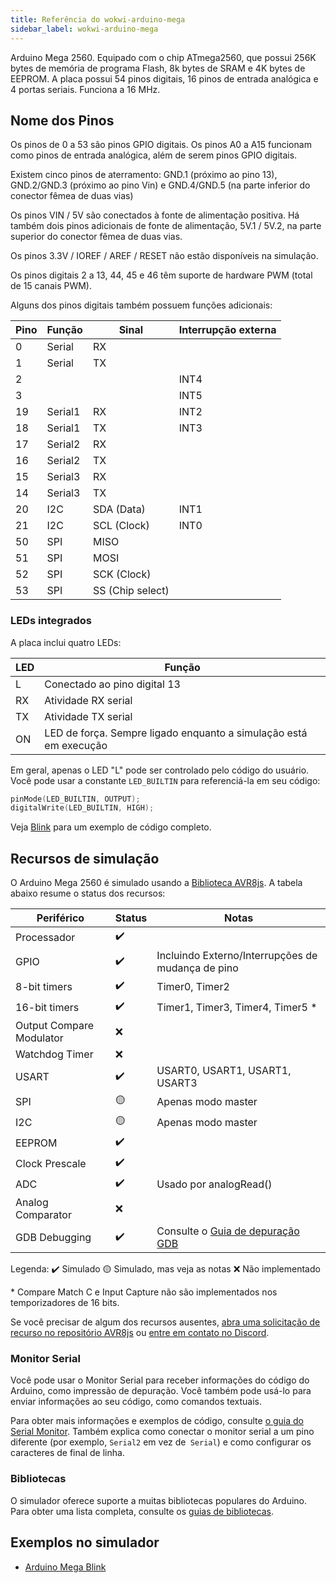 ```yaml
---
title: Referência do wokwi-arduino-mega
sidebar_label: wokwi-arduino-mega
---
```


Arduino Mega 2560. Equipado com o chip ATmega2560, que possui 256K bytes de memória de programa Flash, 8k bytes de SRAM e 4K bytes de EEPROM. A placa possui 54 pinos digitais, 16 pinos de entrada analógica e 4 portas seriais. Funciona a 16 MHz.

<wokwi-arduino-mega />

## Nome dos Pinos

Os pinos de 0 a 53 são pinos GPIO digitais. Os pinos A0 a A15 funcionam como pinos de entrada analógica, além de serem pinos GPIO digitais.

Existem cinco pinos de aterramento: GND.1 (próximo ao pino 13), GND.2/GND.3 (próximo ao pino Vin) e GND.4/GND.5 (na parte inferior do conector fêmea de duas vias)

Os pinos VIN / 5V são conectados à fonte de alimentação positiva. Há também dois pinos adicionais de fonte de alimentação, 5V.1 / 5V.2, na parte superior do conector fêmea de duas vias.

Os pinos 3.3V / IOREF / AREF / RESET não estão disponíveis na simulação.

Os pinos digitais 2 a 13, 44, 45 e 46 têm suporte de hardware PWM (total de 15 canais PWM).

Alguns dos pinos digitais também possuem funções adicionais:

| Pino | Função  | Sinal            | Interrupção externa |
| ---- | ------- | ---------------- | ------------------- |
| 0    | Serial  | RX               |                     |
| 1    | Serial  | TX               |                     |
| 2    |         |                  | INT4                |
| 3    |         |                  | INT5                |
| 19   | Serial1 | RX               | INT2                |
| 18   | Serial1 | TX               | INT3                |
| 17   | Serial2 | RX               |                     |
| 16   | Serial2 | TX               |                     |
| 15   | Serial3 | RX               |                     |
| 14   | Serial3 | TX               |                     |
| 20   | I2C     | SDA (Data)       | INT1                |
| 21   | I2C     | SCL (Clock)      | INT0                |
| 50   | SPI     | MISO             |                     |
| 51   | SPI     | MOSI             |                     |
| 52   | SPI     | SCK (Clock)      |                     |
| 53   | SPI     | SS (Chip select) |                     |

### LEDs integrados

A placa inclui quatro LEDs:

| LED | Função                                                            |
| --- | ----------------------------------------------------------------- |
| L   | Conectado ao pino digital 13                                      |
| RX  | Atividade RX serial                                               |
| TX  | Atividade  TX serial                                              |
| ON  | LED de força. Sempre ligado enquanto a simulação está em execução |

Em geral, apenas o LED "L" pode ser controlado pelo código do usuário. Você pode usar a constante `LED_BUILTIN` para referenciá-la em seu código:

```cpp
pinMode(LED_BUILTIN, OUTPUT);
digitalWrite(LED_BUILTIN, HIGH);
```

Veja [Blink](https://wokwi.com/arduino/libraries/demo/blink-mega) para um exemplo de código completo.

## Recursos de simulação

O Arduino Mega 2560 é simulado usando a [Biblioteca AVR8js](https://github.com/wokwi/avr8js). A tabela abaixo resume o status dos recursos:

| Periférico               | Status | Notas                                                |
| ------------------------ | ------ | ---------------------------------------------------- |
| Processador              | ✔️     |                                                      |
| GPIO                     | ✔️     | Incluindo Externo/Interrupções de mudança de pino    |
| 8-bit timers             | ✔️     | Timer0, Timer2                                       |
| 16-bit timers            | ✔️     | Timer1, Timer3, Timer4, Timer5 \*                    |
| Output Compare Modulator | ❌     |                                                      |
| Watchdog Timer           | ❌     |                                                      |
| USART                    | ✔️     | USART0, USART1, USART1, USART3                       |
| SPI                      | 🟡     | Apenas modo master                                   |
| I2C                      | 🟡     | Apenas modo master                                   |
| EEPROM                   | ✔️     |                                                      |
| Clock Prescale           | ✔️     |                                                      |
| ADC                      | ✔️     | Usado por analogRead()                               |
| Analog Comparator        | ❌     |                                                      |
| GDB Debugging            | ✔️     | Consulte o [Guia de depuração GDB](../gdb-debugging) |

Legenda:
✔️ Simulado
🟡 Simulado, mas veja as notas
❌ Não implementado

\* Compare Match C e Input Capture não são implementados nos temporizadores de 16 bits.

Se você precisar de algum dos recursos ausentes, [abra uma solicitação de recurso no repositório AVR8js](https://github.com/wokwi/avr8js/issues/new)
ou [entre em contato no Discord](https://wokwi.com/discord).

### Monitor Serial

Você pode usar o Monitor Serial para receber informações do código do Arduino, como impressão de depuração. Você também pode usá-lo para enviar informações ao seu código, como comandos textuais.

Para obter mais informações e exemplos de código, consulte [o guia do Serial Monitor](../guides/serial-monitor). Também explica como conectar o monitor serial a um pino diferente (por exemplo, `Serial2` em vez de` Serial`) e como configurar os caracteres de final de linha.

### Bibliotecas

O simulador oferece suporte a muitas bibliotecas populares do Arduino. Para obter uma lista completa, consulte os [guias de bibliotecas](../guides/libraries).

## Exemplos no simulador

- [Arduino Mega Blink](https://wokwi.com/arduino/libraries/demo/blink-mega)
